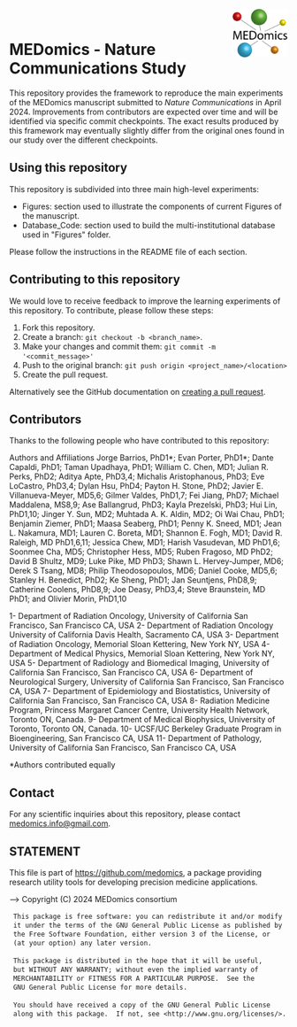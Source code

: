<img src="logo/LOGO_3D_WHITE_Background.png" width="100" align="right" align="top" >
<br />

# MEDomics - Nature Communications Study

This repository provides the framework to reproduce the main experiments of the MEDomics manuscript submitted to <em>Nature Communications</em> in April 2024. Improvements from contributors are expected over time and will be identified via specific commit checkpoints. The exact results produced by this framework may eventually slightly differ from the original ones found in our study over the different checkpoints. 

## Using this repository

This repository is subdivided into three main high-level experiments:
* Figures: section used to illustrate the components of current Figures of the manuscript. 
* Database_Code: section used to build the multi-institutional database used in "Figures" folder.

Please follow the instructions in the README file of each section. 

## Contributing to this repository

We would love to receive feedback to improve the learning experiments of this repository. To contribute, please follow these steps:

1. Fork this repository.
2. Create a branch: `git checkout -b <branch_name>`.
3. Make your changes and commit them: `git commit -m '<commit_message>'`
4. Push to the original branch: `git push origin <project_name>/<location>`
5. Create the pull request.

Alternatively see the GitHub documentation on [creating a pull request](https://help.github.com/en/github/collaborating-with-issues-and-pull-requests/creating-a-pull-request).

## Contributors

Thanks to the following people who have contributed to this repository:

Authors and Affiliations
Jorge Barrios, PhD1*; Evan Porter, PhD1*; Dante Capaldi, PhD1; Taman Upadhaya, PhD1; William C. Chen, MD1; Julian R. Perks, PhD2; Aditya Apte, PhD3,4; Michalis Aristophanous, PhD3; Eve LoCastro, PhD3,4; Dylan Hsu, PhD4; Payton H. Stone, PhD2; Javier E. Villanueva-Meyer, MD5,6; Gilmer Valdes, PhD1,7; Fei Jiang, PhD7; Michael Maddalena, MS8,9; Ase Ballangrud, PhD3; Kayla Prezelski, PhD3; Hui Lin, PhD1,10; Jinger Y. Sun, MD2; Muhtada A. K. Aldin, MD2; Oi Wai Chau, PhD1; Benjamin Ziemer, PhD1; Maasa Seaberg, PhD1; Penny K. Sneed, MD1; Jean L. Nakamura, MD1; Lauren C. Boreta, MD1; Shannon E. Fogh, MD1; David R. Raleigh, MD PhD1,6,11; Jessica Chew, MD1; Harish Vasudevan, MD PhD1,6; Soonmee Cha, MD5; Christopher Hess, MD5; Ruben Fragoso, MD PhD2; David B Shultz, MD9; Luke Pike, MD PhD3; Shawn L. Hervey-Jumper, MD6; Derek S Tsang, MD8; Philip Theodosopoulos, MD6; Daniel Cooke, MD5,6; Stanley H. Benedict, PhD2; Ke Sheng, PhD1; Jan Seuntjens, PhD8,9; Catherine Coolens, PhD8,9; Joe Deasy, PhD3,4; Steve Braunstein, MD PhD1; and Olivier Morin, PhD1,10

1-	Department of Radiation Oncology, University of California San Francisco, San Francisco CA, USA
2-	Department of Radiation Oncology University of California Davis Health, Sacramento CA, USA
3-	Department of Radiation Oncology, Memorial Sloan Kettering, New York NY, USA
4-	Department of Medical Physics, Memorial Sloan Kettering, New York NY, USA
5-	Department of Radiology and Biomedical Imaging, University of California San Francisco, San Francisco CA, USA
6-	Department of Neurological Surgery, University of California San Francisco, San Francisco CA, USA
7-	Department of Epidemiology and Biostatistics, University of California San Francisco, San Francisco CA, USA
8-	Radiation Medicine Program, Princess Margaret Cancer Centre, University Health Network, Toronto ON, Canada. 
9-	Department of Medical Biophysics, University of Toronto, Toronto ON, Canada.
10-	UCSF/UC Berkeley Graduate Program in Bioengineering, San Francisco CA, USA
11-	Department of Pathology, University of California San Francisco, San Francisco CA, USA

*Authors contributed equally

## Contact

For any scientific inquiries about this repository, please contact <medomics.info@gmail.com>.

## STATEMENT

 This file is part of <https://github.com/medomics>, a package providing research utility tools for developing precision medicine applications. 
 
 --> Copyright (C) 2024  MEDomics consortium

     This package is free software: you can redistribute it and/or modify
     it under the terms of the GNU General Public License as published by
     the Free Software Foundation, either version 3 of the License, or
     (at your option) any later version.

     This package is distributed in the hope that it will be useful,
     but WITHOUT ANY WARRANTY; without even the implied warranty of
     MERCHANTABILITY or FITNESS FOR A PARTICULAR PURPOSE.  See the
     GNU General Public License for more details.
 
     You should have received a copy of the GNU General Public License
     along with this package.  If not, see <http://www.gnu.org/licenses/>.
